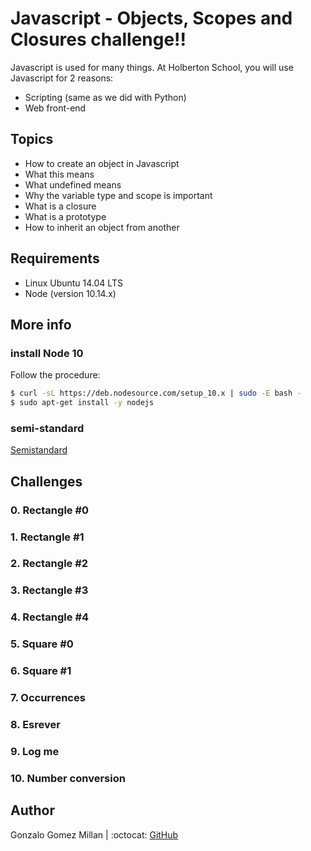 # Javascript - Objects, Scopes and Closures challenge!!
Javascript is used for many things. At Holberton School, you will use Javascript for 2 reasons:
- Scripting (same as we did with Python)
- Web front-end

## Topics
* How to create an object in Javascript
* What this means
* What undefined means
* Why the variable type and scope is important
* What is a closure
* What is a prototype
* How to inherit an object from another


## Requirements
* Linux Ubuntu 14.04 LTS
* Node (version 10.14.x)

## More info

### install Node 10
Follow the procedure:
```bash wrap
$ curl -sL https://deb.nodesource.com/setup_10.x | sudo -E bash -
$ sudo apt-get install -y nodejs
```

### semi-standard
[Semistandard](https://intranet.hbtn.io/rltoken/FuXjfOYe18hUXCDoyMxBSg)

## Challenges

### 0. Rectangle #0

### 1. Rectangle #1

### 2. Rectangle #2

### 3. Rectangle #3

### 4. Rectangle #4

### 5. Square #0

### 6. Square #1

### 7. Occurrences

### 8. Esrever

### 9. Log me

### 10. Number conversion

## Author
Gonzalo Gomez Millan | :octocat: [GitHub](https://github.com/gogomillan)
